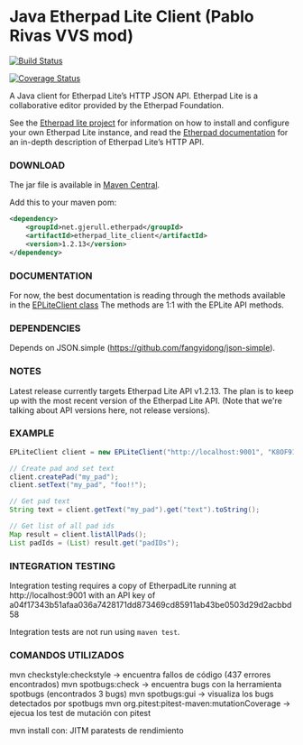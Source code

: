 Java Etherpad Lite Client (Pablo Rivas VVS mod)
=========================

[![Build Status](https://travis-ci.com/pablorivascamino/java-etherpad-lite.svg?branch=master)](https://travis-ci.com/pablorivascamino/java-etherpad-lite)

[![Coverage Status](https://coveralls.io/repos/github/pablorivascamino/EtherpadVVS/badge.svg?branch=master)](https://coveralls.io/github/pablorivascamino/EtherpadVVS?branch=master)

A Java client for Etherpad Lite’s HTTP JSON API.
Etherpad Lite is a collaborative editor provided by the Etherpad Foundation.

See the [Etherpad lite project](https://github.com/ether/etherpad-lite) for information on how to
install and configure your own Etherpad Lite instance, and read the
[Etherpad documentation](http://etherpad.org/doc/v1.5.7/) for an in-depth description of
Etherpad Lite’s HTTP API.

### DOWNLOAD ###
The jar file is available in [Maven Central](http://search.maven.org/#artifactdetails|net.gjerull.etherpad|etherpad_lite_client|1.2.13|jar).

Add this to your maven pom:
```xml
<dependency>
    <groupId>net.gjerull.etherpad</groupId>
    <artifactId>etherpad_lite_client</artifactId>
    <version>1.2.13</version>
</dependency>
```

### DOCUMENTATION ###
For now, the best documentation is reading through the methods available in the
[EPLiteClient class](https://raw.githubusercontent.com/nilsfr/java-etherpad-lite/master/src/main/java/net/gjerull/etherpad/client/EPLiteClient.java)
The methods are 1:1 with the EPLite API methods.

### DEPENDENCIES ###
Depends on JSON.simple (https://github.com/fangyidong/json-simple).

### NOTES ###
Latest release currently targets Etherpad Lite API v1.2.13.
The plan is to keep up with the most recent version of the Etherpad Lite API.
(Note that we're talking about API versions here, not release versions).

### EXAMPLE ###
```java
EPLiteClient client = new EPLiteClient("http://localhost:9001", "K8OF91QMQYUvrNu3e9rJ7FnnVgaB3m9q");

// Create pad and set text
client.createPad("my_pad");
client.setText("my_pad", "foo!!");

// Get pad text
String text = client.getText("my_pad").get("text").toString();

// Get list of all pad ids
Map result = client.listAllPads();
List padIds = (List) result.get("padIDs");
```

### INTEGRATION TESTING ###
Integration testing requires a copy of EtherpadLite running at http://localhost:9001 with an API key
of a04f17343b51afaa036a7428171dd873469cd85911ab43be0503d29d2acbbd58

Integration tests are not run using `maven test`.

### COMANDOS UTILIZADOS ###

mvn checkstyle:checkstyle -> encuentra fallos de código (437 errores encontrados)
mvn spotbugs:check -> encuentra bugs con la herramienta spotbugs (encontrados 3 bugs)
mvn spotbugs:gui -> visualiza los bugs detectados por spotbugs
mvn org.pitest:pitest-maven:mutationCoverage -> ejecua los test de mutación con pitest

mvn install con:
JITM paratests de rendimiento
